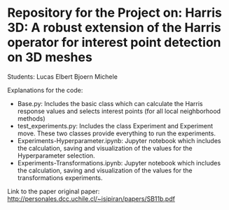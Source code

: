 # Repository for the Project on: Harris 3D: A robust extension of the Harris operator for interest point detection on 3D meshes

Students: 
Lucas Elbert 
Bjoern Michele 

Explanations for the code: 
- Base.py:  Includes the basic class which can calculate the Harris response values and selects interest points (for all local neighborhood methods) 
- test_experiments.py: Includes the class Experiment and Experiment move. These two classes provide everything to run the experiments. 
- Experiments-Hyperparameter.ipynb: Jupyter notebook which includes the  calculation, saving and visualization of the values for the Hyperparameter selection.
- Experiments-Transformations.ipynb: Jupyter notebook which includes the calculation, saving and visualization of the values for the transformations experiments. 


Link to the paper original paper: 
http://personales.dcc.uchile.cl/~isipiran/papers/SB11b.pdf
